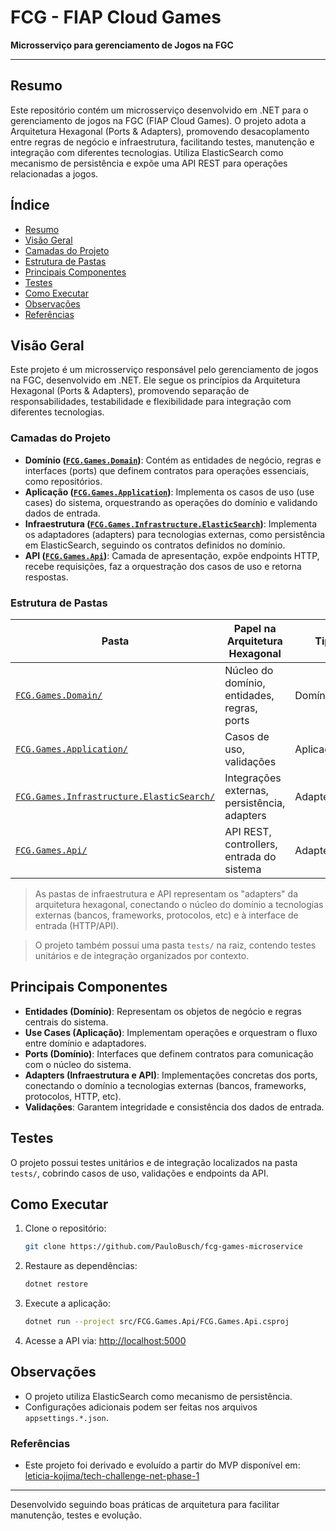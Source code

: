 
# FCG - FIAP Cloud Games

**Microsserviço para gerenciamento de Jogos na FGC**

---

## Resumo

Este repositório contém um microsserviço desenvolvido em .NET para o gerenciamento de jogos na FGC (FIAP Cloud Games). O projeto adota a Arquitetura Hexagonal (Ports & Adapters), promovendo desacoplamento entre regras de negócio e infraestrutura, facilitando testes, manutenção e integração com diferentes tecnologias. Utiliza ElasticSearch como mecanismo de persistência e expõe uma API REST para operações relacionadas a jogos.


## Índice


- [Resumo](#resumo)
- [Visão Geral](#visão-geral)
- [Camadas do Projeto](#camadas-do-projeto)
- [Estrutura de Pastas](#estrutura-de-pastas)
- [Principais Componentes](#principais-componentes)
- [Testes](#testes)
- [Como Executar](#como-executar)
- [Observações](#observações)
- [Referências](#referências)

## Visão Geral

Este projeto é um microsserviço responsável pelo gerenciamento de jogos na FGC, desenvolvido em .NET. Ele segue os princípios da Arquitetura Hexagonal (Ports & Adapters), promovendo separação de responsabilidades, testabilidade e flexibilidade para integração com diferentes tecnologias.


### Camadas do Projeto

 - **Domínio ([`FCG.Games.Domain`](src/FCG.Games.Domain))**: Contém as entidades de negócio, regras e interfaces (ports) que definem contratos para operações essenciais, como repositórios.
 - **Aplicação ([`FCG.Games.Application`](src/FCG.Games.Application))**: Implementa os casos de uso (use cases) do sistema, orquestrando as operações do domínio e validando dados de entrada.
 - **Infraestrutura ([`FCG.Games.Infrastructure.ElasticSearch`](src/FCG.Games.Infrastructure.ElasticSearch))**: Implementa os adaptadores (adapters) para tecnologias externas, como persistência em ElasticSearch, seguindo os contratos definidos no domínio.
 - **API ([`FCG.Games.Api`](src/FCG.Games.Api))**: Camada de apresentação, expõe endpoints HTTP, recebe requisições, faz a orquestração dos casos de uso e retorna respostas.

### Estrutura de Pastas


| Pasta                                 | Papel na Arquitetura Hexagonal                | Tipo         |
|----------------------------------------|-----------------------------------------------|--------------|
| [`FCG.Games.Domain/`](src/FCG.Games.Domain)                    | Núcleo do domínio, entidades, regras, ports   | Domínio/Port |
| [`FCG.Games.Application/`](src/FCG.Games.Application)               | Casos de uso, validações                      | Aplicação    |
| [`FCG.Games.Infrastructure.ElasticSearch/`](src/FCG.Games.Infrastructure.ElasticSearch) | Integrações externas, persistência, adapters | Adapter      |
| [`FCG.Games.Api/`](src/FCG.Games.Api)                       | API REST, controllers, entrada do sistema     | Adapter      |

> As pastas de infraestrutura e API representam os "adapters" da arquitetura hexagonal, conectando o núcleo do domínio a tecnologias externas (bancos, frameworks, protocolos, etc) e à interface de entrada (HTTP/API).

> O projeto também possui uma pasta `tests/` na raiz, contendo testes unitários e de integração organizados por contexto.

## Principais Componentes

- **Entidades (Domínio)**: Representam os objetos de negócio e regras centrais do sistema.
- **Use Cases (Aplicação)**: Implementam operações e orquestram o fluxo entre domínio e adaptadores.
- **Ports (Domínio)**: Interfaces que definem contratos para comunicação com o núcleo do sistema.
- **Adapters (Infraestrutura e API)**: Implementações concretas dos ports, conectando o domínio a tecnologias externas (bancos, frameworks, protocolos, HTTP, etc).
- **Validações**: Garantem integridade e consistência dos dados de entrada.

## Testes

O projeto possui testes unitários e de integração localizados na pasta `tests/`, cobrindo casos de uso, validações e endpoints da API.

## Como Executar

1. Clone o repositório:
	```sh
	git clone https://github.com/PauloBusch/fcg-games-microservice
	```
2. Restaure as dependências:
	```sh
	dotnet restore
	```
3. Execute a aplicação:
	```sh
	dotnet run --project src/FCG.Games.Api/FCG.Games.Api.csproj
	```
4. Acesse a API via: [http://localhost:5000](http://localhost:5000)

## Observações

- O projeto utiliza ElasticSearch como mecanismo de persistência.
- Configurações adicionais podem ser feitas nos arquivos `appsettings.*.json`.

### Referências

- Este projeto foi derivado e evoluído a partir do MVP disponível em: [leticia-kojima/tech-challenge-net-phase-1](https://github.com/leticia-kojima/tech-challenge-net-phase-1)

---
Desenvolvido seguindo boas práticas de arquitetura para facilitar manutenção, testes e evolução.
